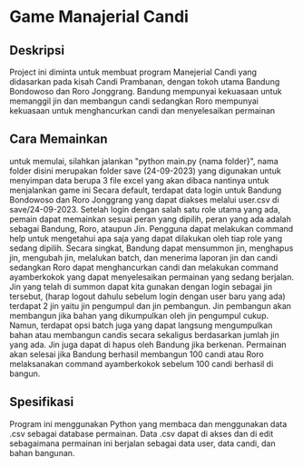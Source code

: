 # Game Manajerial Candi

## Deskripsi 
Project ini diminta untuk membuat program Manejerial Candi yang didasarkan pada kisah 
Candi Prambanan, dengan tokoh utama Bandung Bondowoso dan Roro Jonggrang. Bandung mempunyai
kekuasaan untuk memanggil jin dan membangun candi sedangkan Roro mempunyai kekuasaan untuk
menghancurkan candi dan menyelesaikan permainan

## Cara Memainkan
untuk memulai, silahkan jalankan "python main.py {nama folder}", nama folder disini
merupakan folder save (24-09-2023) yang digunakan untuk menyimpan data berupa 3 file excel yang
akan dibaca nantinya untuk menjalankan game ini
Secara default, terdapat data login untuk Bandung Bondowoso dan Roro Jonggrang yang dapat
diakses melalui user.csv di save/24-09-2023.
Setelah login dengan salah satu role utama yang ada, pemain dapat memainkan sesuai peran yang
dipilih, peran yang ada adalah sebagai Bandung, Roro, ataupun Jin. Pengguna dapat melakukan command
help untuk mengetahui apa saja yang dapat dilakukan oleh tiap role yang sedang dipilih.
Secara singkat, Bandung dapat mensummon jin, menghapus jin, mengubah jin, melalukan batch,
dan menerima laporan jin dan candi sedangkan Roro dapat menghancurkan candi dan melakukan command
ayamberkokok yang dapat menyelesaikan permainan yang sedang berjalan.
Jin yang telah di summon dapat kita gunakan dengan login sebagai jin tersebut,
(harap logout dahulu sebelum login dengan user baru yang ada) terdapat 2 jin yaitu
jin pengumpul dan jin pembangun. Jin pembangun akan membangun jika bahan yang dikumpulkan oleh
jin pengumpul cukup. Namun, terdapat opsi batch juga yang dapat langsung mengumpulkan bahan atau
membangun candis secara sekaligus berdasarkan jumlah jin yang ada. Jin juga dapat di hapus oleh
Bandung jika berkenan.
Permainan akan selesai jika Bandung berhasil membangun 100 candi atau Roro melaksanakan command
ayamberkokok sebelum 100 candi berhasil di bangun.

## Spesifikasi
Program ini menggunakan Python yang membaca dan menggunakan data .csv sebagai database permainan.
Data .csv dapat di akses dan di edit sebagaimana permainan ini berjalan sebagai data user, data candi,
dan bahan bangunan. 


